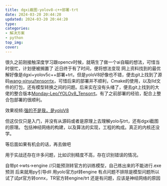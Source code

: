 ```yaml
---
title: dgxi截图-yolov8-c++部署-trt
date: 2024-03-20 20:44:20
updated: 2024-03-20 20:44:20
type:
categories:
- 解决方案
- python
top_img:
cover: 
---
```

很久之前刚接触深度学习跟opencv时候，就萌生了做一个ai自瞄的想法，可惜当时很忙，计划便被搁置了
近日终于有了时间，便将想法变现
网上资料找到的最优解好像是dgxi+yolov5c++部署+trt，但是yoloV8好像也不错，便去git上找到了源码[wang-xinyu/tensorrtx](https://github.com/wang-xinyu/tensorrtx)，可惜后来的部署并不顺利，Cmake的使用，以及lld文件的打包，还有模型转换之间的问题。后来实在没有头绪了，便去git上找到的大佬的整合版本[Monday-Leo/YOLOv8_Tensorrt](https://github.com/Monday-Leo/YOLOv8_Tensorrt)。有了之前部署的经验，配合上整合包部署的很顺利。

效果视频:[强的不是我，是yoloV8](https://www.bilibili.com/video/BV1ux421Q7un)



但这仅仅只是入门，并没有从源码或者是原理上去理解yolo与trt，还有dgxi截图的原理。
包括神经网络的构建，以及算法的实现，工程的构成。真正的内核还没学。

等后面如果有机会的话，再去做吧




用于实战还存在许多问题，比如识别精度不高，存在识别错误的情况。

自带pt->wts->engine //只能预测转官方的训练模型，自己练出来的不能进行.exe预测
后来就用py引导dll
用yolo官方pt转engine 有点问题不排除是模型问题所以 试了试pt官方转onnx，TR官方转engine/trt  还是有问题，应该是神经网络的原因
